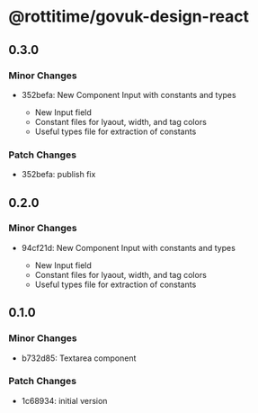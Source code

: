 # @rottitime/govuk-design-react

## 0.3.0

### Minor Changes

- 352befa: New Component Input with constants and types

  - New Input field
  - Constant files for lyaout, width, and tag colors
  - Useful types file for extraction of constants

### Patch Changes

- 352befa: publish fix

## 0.2.0

### Minor Changes

- 94cf21d: New Component Input with constants and types

  - New Input field
  - Constant files for lyaout, width, and tag colors
  - Useful types file for extraction of constants

## 0.1.0

### Minor Changes

- b732d85: Textarea component

### Patch Changes

- 1c68934: initial version
